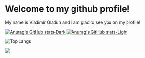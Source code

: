 # Welcome to my github profile!

My name is Vladimir Gladun and I am glad to see you on my profile!

[![Anurag's GitHub stats-Dark](https://github-readme-stats.vercel.app/api?username=GladunVladimir&hide_rank=true&show_icons=true&theme=dark#gh-dark-mode-only)](https://github.com/anuraghazra/github-readme-stats#gh-dark-mode-only)
[![Anurag's GitHub stats-Light](https://github-readme-stats.vercel.app/api?username=gladunVladimir&show_icons=true&theme=default#gh-light-mode-only)](https://github.com/anuraghazra/github-readme-stats#gh-light-mode-only)


![Top Langs](https://github-readme-stats.vercel.app/api/top-langs/?username=GladunVladimir&hide_progress=true&theme=dark#gh-dark-mode-only)



![](https://komarev.com/ghpvc/?username=your-github-GladunVladimir&style=for-the-badge)
